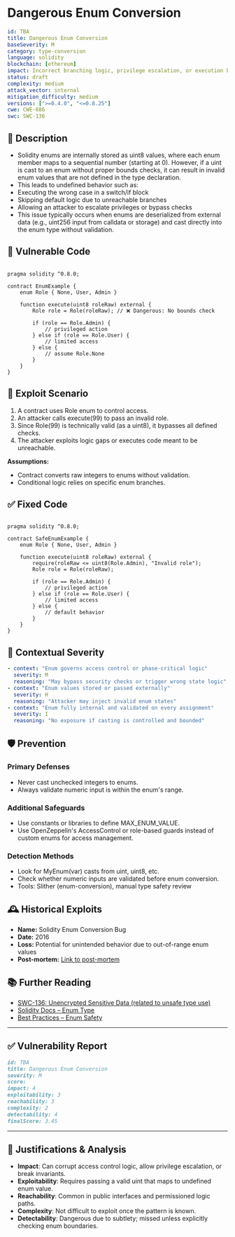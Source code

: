 # Dangerous Enum Conversion

```YAML
id: TBA
title: Dangerous Enum Conversion 
baseSeverity: M
category: type-conversion
language: solidity
blockchain: [ethereum]
impact: Incorrect branching logic, privilege escalation, or execution bypass
status: draft
complexity: medium
attack_vector: internal
mitigation_difficulty: medium
versions: [">=0.4.0", "<=0.8.25"]
cwe: CWE-686
swc: SWC-136
```

## 📝 Description

- Solidity enums are internally stored as uint8 values, where each enum member maps to a sequential number (starting at 0). However, if a uint is cast to an enum without proper bounds checks, it can result in invalid enum values that are not defined in the type declaration. 
- This leads to undefined behavior such as:
- Executing the wrong case in a switch/if block
- Skipping default logic due to unreachable branches
- Allowing an attacker to escalate privileges or bypass checks
- This issue typically occurs when enums are deserialized from external data (e.g., uint256 input from calldata or storage) and cast directly into the enum type without validation.

## 🚨 Vulnerable Code

```solidity

pragma solidity ^0.8.0;

contract EnumExample {
    enum Role { None, User, Admin }

    function execute(uint8 roleRaw) external {
        Role role = Role(roleRaw); // ❌ Dangerous: No bounds check

        if (role == Role.Admin) {
            // privileged action
        } else if (role == Role.User) {
            // limited access
        } else {
            // assume Role.None
        }
    }
}
```

## 🧪 Exploit Scenario

1. A contract uses Role enum to control access.
2. An attacker calls execute(99) to pass an invalid role.
3. Since Role(99) is technically valid (as a uint8), it bypasses all defined checks.
4. The attacker exploits logic gaps or executes code meant to be unreachable.

**Assumptions:**

- Contract converts raw integers to enums without validation.
- Conditional logic relies on specific enum branches.

## ✅ Fixed Code

```solidity

pragma solidity ^0.8.0;

contract SafeEnumExample {
    enum Role { None, User, Admin }

    function execute(uint8 roleRaw) external {
        require(roleRaw <= uint8(Role.Admin), "Invalid role");
        Role role = Role(roleRaw);

        if (role == Role.Admin) {
            // privileged action
        } else if (role == Role.User) {
            // limited access
        } else {
            // default behavior
        }
    }
}
```

## 🧭 Contextual Severity

```yaml
- context: "Enum governs access control or phase-critical logic"
  severity: M
  reasoning: "May bypass security checks or trigger wrong state logic"
- context: "Enum values stored or passed externally"
  severity: H
  reasoning: "Attacker may inject invalid enum states"
- context: "Enum fully internal and validated on every assignment"
  severity: I
  reasoning: "No exposure if casting is controlled and bounded"
```

## 🛡️ Prevention

### Primary Defenses

- Never cast unchecked integers to enums.
- Always validate numeric input is within the enum's range.

### Additional Safeguards

- Use constants or libraries to define MAX_ENUM_VALUE.
- Use OpenZeppelin's AccessControl or role-based guards instead of custom enums for access management.

### Detection Methods

- Look for MyEnum(var) casts from uint, uint8, etc.
- Check whether numeric inputs are validated before enum conversion.
- Tools: Slither (enum-conversion), manual type safety review

## 🕰️ Historical Exploits

- **Name:** Solidity Enum Conversion Bug 
- **Date:** 2016 
- **Loss:** Potential for unintended behavior due to out-of-range enum values 
- **Post-mortem:** [Link to post-mortem](https://coinsbench.com/smart-contract-vulnerabilities-3-401a05e94078) 


## 📚 Further Reading

- [SWC-136: Unencrypted Sensitive Data (related to unsafe type use)](https://swcregistry.io/docs/SWC-136/)
- [Solidity Docs – Enum Type](https://docs.soliditylang.org/en/latest/types.html#enums)  
- [Best Practices – Enum Safety](https://ethereum.stackexchange.com/questions/117662/how-do-i-safely-cast-enums-in-solidity) 

---

## ✅ Vulnerability Report

```markdown
id: TBA
title: Dangerous Enum Conversion
severity: M
score:
impact: 4         
exploitability: 3 
reachability: 3   
complexity: 2     
detectability: 4 
finalScore: 3.45
```

---

## 📄 Justifications & Analysis

- **Impact**: Can corrupt access control logic, allow privilege escalation, or break invariants.
- **Exploitability**: Requires passing a valid uint that maps to undefined enum value.
- **Reachability**: Common in public interfaces and permissioned logic paths.
- **Complexity**: Not difficult to exploit once the pattern is known.
- **Detectability**: Dangerous due to subtlety; missed unless explicitly checking enum boundaries.